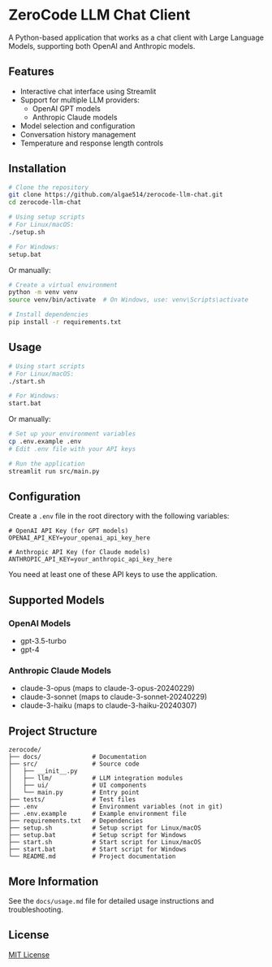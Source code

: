 # ZeroCode LLM Chat Client

A Python-based application that works as a chat client with Large Language Models, supporting both OpenAI and Anthropic models.

## Features

- Interactive chat interface using Streamlit
- Support for multiple LLM providers:
  - OpenAI GPT models
  - Anthropic Claude models
- Model selection and configuration
- Conversation history management
- Temperature and response length controls

## Installation

```bash
# Clone the repository
git clone https://github.com/algae514/zerocode-llm-chat.git
cd zerocode-llm-chat

# Using setup scripts
# For Linux/macOS:
./setup.sh

# For Windows:
setup.bat
```

Or manually:

```bash
# Create a virtual environment
python -m venv venv
source venv/bin/activate  # On Windows, use: venv\Scripts\activate

# Install dependencies
pip install -r requirements.txt
```

## Usage

```bash
# Using start scripts
# For Linux/macOS:
./start.sh

# For Windows:
start.bat
```

Or manually:

```bash
# Set up your environment variables
cp .env.example .env
# Edit .env file with your API keys

# Run the application
streamlit run src/main.py
```

## Configuration

Create a `.env` file in the root directory with the following variables:

```
# OpenAI API Key (for GPT models)
OPENAI_API_KEY=your_openai_api_key_here

# Anthropic API Key (for Claude models)
ANTHROPIC_API_KEY=your_anthropic_api_key_here
```

You need at least one of these API keys to use the application.

## Supported Models

### OpenAI Models
- gpt-3.5-turbo
- gpt-4

### Anthropic Claude Models
- claude-3-opus (maps to claude-3-opus-20240229)
- claude-3-sonnet (maps to claude-3-sonnet-20240229)
- claude-3-haiku (maps to claude-3-haiku-20240307)

## Project Structure

```
zerocode/
├── docs/              # Documentation
├── src/               # Source code
│   ├── __init__.py
│   ├── llm/           # LLM integration modules
│   ├── ui/            # UI components
│   └── main.py        # Entry point
├── tests/             # Test files
├── .env               # Environment variables (not in git)
├── .env.example       # Example environment file
├── requirements.txt   # Dependencies
├── setup.sh           # Setup script for Linux/macOS
├── setup.bat          # Setup script for Windows
├── start.sh           # Start script for Linux/macOS
├── start.bat          # Start script for Windows
└── README.md          # Project documentation
```

## More Information

See the `docs/usage.md` file for detailed usage instructions and troubleshooting.

## License

[MIT License](LICENSE)
